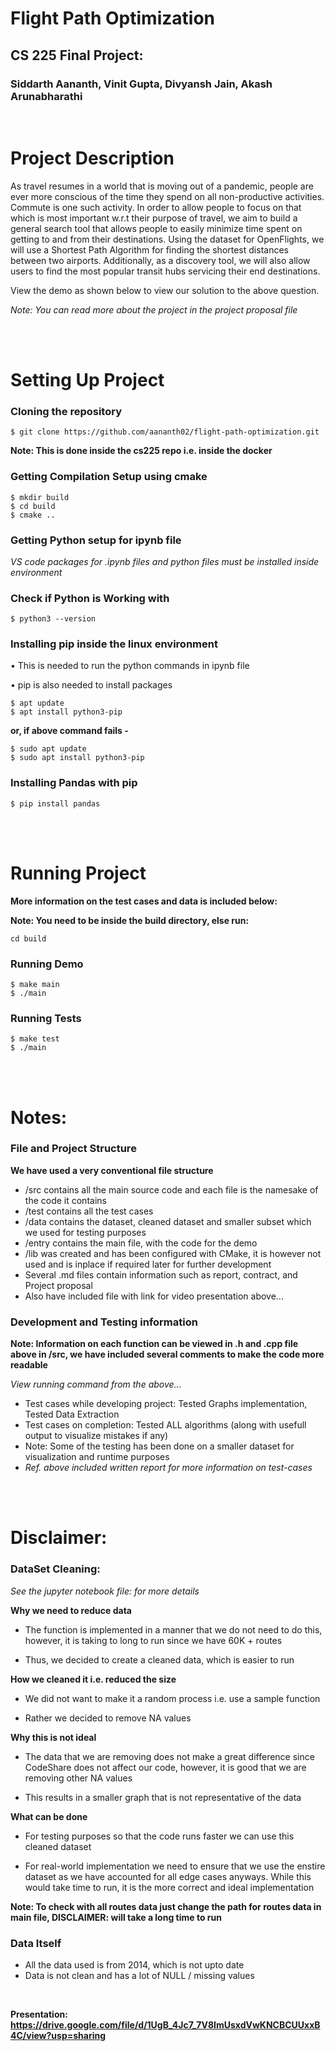 # Flight Path Optimization

## CS 225 Final Project:
### Siddarth Aananth, Vinit Gupta, Divyansh Jain, Akash Arunabharathi

<br>

# Project Description

As travel resumes in a world that is moving out of a pandemic, people are ever more conscious of the time they spend on all non-productive activities. Commute is one such activity. In order to allow people to focus on that which is most important w.r.t their purpose of travel, we aim to build a general search tool that allows people to easily minimize time spent on getting to and from their destinations. Using the dataset for OpenFlights, we will use a Shortest Path Algorithm for finding the shortest distances between two airports. Additionally, as a discovery tool, we will also allow users to find the most popular transit hubs servicing their end destinations.

View the demo as shown below to view our solution to the above question.

*Note: You can read more about the project in the project proposal file*

<br>
<br>

# Setting Up Project

### Cloning the repository
```
$ git clone https://github.com/aananth02/flight-path-optimization.git
```

**Note: This is done inside the cs225 repo i.e. inside the docker**

### Getting Compilation Setup using cmake
```
$ mkdir build
$ cd build
$ cmake ..
```

### Getting Python setup for ipynb file

*VS code packages for .ipynb files and python files must be installed inside environment*

### Check if Python is Working with
```
$ python3 --version
```

### Installing pip inside the linux environment

• This is needed to run the python commands in ipynb file

• pip is also needed to install packages

```
$ apt update
$ apt install python3-pip
```

<strong> or, if above command fails - </strong>

```
$ sudo apt update
$ sudo apt install python3-pip
```

### Installing Pandas with pip

```
$ pip install pandas
```

<br>
<br>

# Running Project

<strong>More information on the test cases and data is included below: </strong>

**Note: You need to be inside the build directory, else run:**
```
cd build
```

### Running Demo
```
$ make main
$ ./main
```

### Running Tests
```
$ make test
$ ./main
```

<br>
<br>

# Notes:

### File and Project Structure

**We have used a very conventional file structure**

* /src contains all the main source code and each file is the namesake of the code it contains
* /test contains all the test cases
* /data contains the dataset, cleaned dataset and smaller subset which we used for testing purposes
* /entry contains the main file, with the code for the demo
* /lib was created and has been configured with CMake, it is however not used and is inplace if required later for further development
* Several .md files contain information such as report, contract, and Project proposal
* Also have included file with link for video presentation above...

### Development and Testing information

**Note: Information on each function can be viewed in .h and .cpp file above in /src, we have included several comments to make the code more readable**

*View running command from the above...*

* Test cases while developing project: Tested Graphs implementation, Tested Data Extraction
* Test cases on completion: Tested ALL algorithms (along with usefull output to visualize mistakes if any)
* Note: Some of the testing has been done on a smaller dataset for visualization and runtime purposes
* *Ref. above included written report for more information on test-cases*


<br>
<br>

# Disclaimer:

### <strong>DataSet Cleaning</strong>:

*See the jupyter notebook file: for more details*

**Why we need to reduce data**

* The function is implemented in a manner that we do not need to do this, however, it is taking to long to run since we have 60K + routes

* Thus, we decided to create a cleaned data, which is easier to run

**How we cleaned it i.e. reduced the size**

* We did not want to make it a random process i.e. use a sample function

* Rather we decided to remove NA values

**Why this is not ideal**

* The data that we are removing does not make a great difference since CodeShare does not affect our code, however, it is good that we are removing other NA values

* This results in a smaller graph that is not representative of the data

**What can be done**

* For testing purposes so that the code runs faster we can use this cleaned dataset

* For real-world implementation we need to ensure that we use the enstire dataset as we have accounted for all edge cases anyways. While this would take time to run, it is the more correct and ideal implementation

**Note: To check with all routes data just change the path for routes data in main file, DISCLAIMER: will take a long time to run**

### <strong>Data Itself</strong>

* All the data used is from 2014, which is not upto date
* Data is not clean and has a lot of NULL / missing values

<br>

**Presentation: https://drive.google.com/file/d/1UgB_4Jc7_7V8ImUsxdVwKNCBCUUxxB4C/view?usp=sharing**

#
